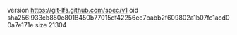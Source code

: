 version https://git-lfs.github.com/spec/v1
oid sha256:933cb850e8018450b77015df42256ec7babb2f609802a1b07fc1acd00a7e171e
size 21304
